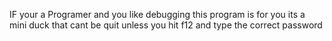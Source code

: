 IF your a Programer and you like debugging this program is for you its a mini duck that cant be quit unless you hit f12 and type the correct password
